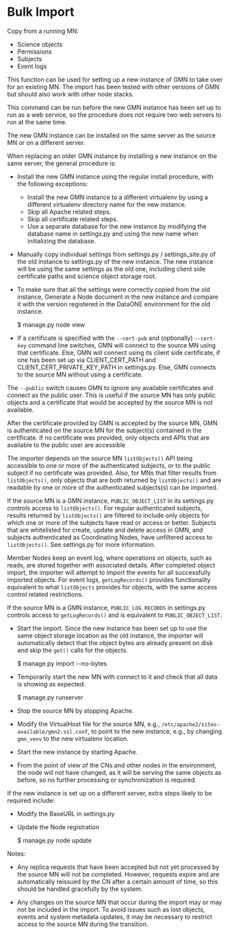 # Bulk Import

Copy from a running MN:

* Science objects
* Permissions
* Subjects
* Event logs

This function can be used for setting up a new instance of GMN to take over for an existing MN. The import has been tested with other versions of GMN but should also work with other node stacks.

This command can be run before the new GMN instance has been set up to run as a web service, so the procedure does not require two web servers to run at the same time.

The new GMN instance can be installed on the same server as the source MN or on a different server.

When replacing an older GMN instance by installing a new instance on the same server, the general procedure is:

* Install the new GMN instance using the regular install procedure, with the following exceptions:
  * Install the new GMN instance to a different virtualenv by using a different virtualenv directory name for the new instance.
  * Skip all Apache related steps.
  * Skip all certificate related steps.
  * Use a separate database for the new instance by modifying the database name in settings.py and using the new name when initializing the database.

* Manually copy individual settings from settings.py / settings_site.py of the old instance to settings.py of the new instance. The new instance will be using the same settings as the old one, including client side certificate paths and science object storage root.

* To make sure that all the settings were correctly copied from the old instance, Generate a Node document in the new instance and compare it with the version registered in the DataONE environment for the old instance.

  $ manage.py node view

* If a certificate is specified with the `--cert-pub` and (optionally) `--cert-key` command line switches, GMN will connect to the source MN using that certificate. Else, GMN will connect using its client side certificate, if one has been set up via CLIENT_CERT_PATH and CLIENT_CERT_PRIVATE_KEY_PATH in settings.py. Else, GMN connects to the source MN without using a certificate.

The `--public` switch causes GMN to ignore any available certificates and connect as the public user. This is useful if the source MN has only public objects and a certificate that would be accepted by the source MN is not available.

After the certificate provided by GMN is accepted by the source MN, GMN is authenticated on the source MN for the subject(s) contained in the certificate. If no certificate was provided, only objects and APIs that are available to the public user are accessible

The importer depends on the source MN `listObjects()` API being accessible to one or more of the authenticated subjects, or to the public subject if no certificate was provided. Also, for MNs that filter results from `listObjects()`, only objects that are both returned by `listObjects()` and are readable by one or more of the authenticated subjects(s) can be imported.

If the source MN is a GMN instance, `PUBLIC_OBJECT_LIST` in its settings.py controls access to `listObjects()`. For regular authenticated subjects, results returned by `listObjects()` are filtered to include only objects for which one or more of the subjects have read or access or better. Subjects that are whitelisted for create, update and delete access in GMN, and subjects authenticated as Coordinating Nodes, have unfiltered access to `listObjects()`. See settings.py for more information.

Member Nodes keep an event log, where operations on objects, such as reads, are stored together with associated details. After completed object import, the importer will attempt to import the events for all successfully imported objects. For event logs, `getLogRecords()` provides functionality equivalent to what `listObjects` provides for objects, with the same access control related restrictions.

If the source MN is a GMN instance, `PUBLIC_LOG_RECORDS` in settings.py controls access to `getLogRecords()` and is equivalent to `PUBLIC_OBJECT_LIST`.

* Start the import. Since the new instance has been set up to use the same object storage location as the old instance, the importer will automatically detect that the object bytes are already present on disk and skip the `get()` calls for the objects.

  $ manage.py import --no-bytes

* Temporarily start the new MN with connect to it and check that all data is showing as expected.

  $ manage.py runserver

* Stop the source MN by stopping Apache.

* Modify the VirtualHost file for the source MN, e.g., `/etc/apache2/sites-available/gmn2-ssl.conf`, to point to the new instance, e.g., by changing `gmn_venv` to the new virtualenv location.

* Start the new instance by starting Apache.

* From the point of view of the CNs and other nodes in the environment, the node will not have changed, as it will be serving the same objects as before, so no further processing or synchronization is required.

If the new instance is set up on a different server, extra steps likely to be required include:

* Modify the BaseURL in settings.py

* Update the Node registration

  $ manage.py node update

Notes:

* Any replica requests that have been accepted but not yet processed by the source MN will not be completed. However, requests expire and are automatically reissued by the CN after a certain amount of time, so this should be handled gracefully by the system.

* Any changes on the source MN that occur during the import may or may not be included in the import. To avoid issues such as lost objects, events and system metadata updates, it may be necessary to restrict access to the source MN during the transition.
